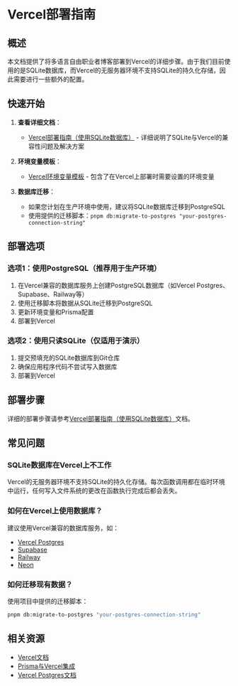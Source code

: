 # Vercel部署指南

## 概述

本文档提供了将多语言自由职业者博客部署到Vercel的详细步骤。由于我们目前使用的是SQLite数据库，而Vercel的无服务器环境不支持SQLite的持久化存储，因此需要进行一些额外的配置。

## 快速开始

1. **查看详细文档**：
   - [Vercel部署指南（使用SQLite数据库）](./vercel-deployment-guide.md) - 详细说明了SQLite与Vercel的兼容性问题及解决方案

2. **环境变量模板**：
   - [Vercel环境变量模板](./env-template-for-vercel.txt) - 包含了在Vercel上部署时需要设置的环境变量

3. **数据库迁移**：
   - 如果您计划在生产环境中使用，建议将SQLite数据库迁移到PostgreSQL
   - 使用提供的迁移脚本：`pnpm db:migrate-to-postgres "your-postgres-connection-string"`

## 部署选项

### 选项1：使用PostgreSQL（推荐用于生产环境）

1. 在Vercel兼容的数据库服务上创建PostgreSQL数据库（如Vercel Postgres、Supabase、Railway等）
2. 使用迁移脚本将数据从SQLite迁移到PostgreSQL
3. 更新环境变量和Prisma配置
4. 部署到Vercel

### 选项2：使用只读SQLite（仅适用于演示）

1. 提交预填充的SQLite数据库到Git仓库
2. 确保应用程序代码不尝试写入数据库
3. 部署到Vercel

## 部署步骤

详细的部署步骤请参考[Vercel部署指南（使用SQLite数据库）](./vercel-deployment-guide.md)文档。

## 常见问题

### SQLite数据库在Vercel上不工作

Vercel的无服务器环境不支持SQLite的持久化存储。每次函数调用都在临时环境中运行，任何写入文件系统的更改在函数执行完成后都会丢失。

### 如何在Vercel上使用数据库？

建议使用Vercel兼容的数据库服务，如：
- [Vercel Postgres](https://vercel.com/docs/storage/vercel-postgres)
- [Supabase](https://supabase.com/)
- [Railway](https://railway.app/)
- [Neon](https://neon.tech/)

### 如何迁移现有数据？

使用项目中提供的迁移脚本：
```bash
pnpm db:migrate-to-postgres "your-postgres-connection-string"
```

## 相关资源

- [Vercel文档](https://vercel.com/docs)
- [Prisma与Vercel集成](https://www.prisma.io/docs/guides/deployment/deployment-guides/deploying-to-vercel)
- [Vercel Postgres文档](https://vercel.com/docs/storage/vercel-postgres)